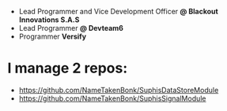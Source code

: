 * Lead Programmer and Vice Development Officer **@ Blackout Innovations S.A.S**
* Lead Programmer **@ Devteam6**
* Programmer **Versify**

# I manage 2 repos: 
* https://github.com/NameTakenBonk/SuphisDataStoreModule
* https://github.com/NameTakenBonk/SuphisSignalModule
